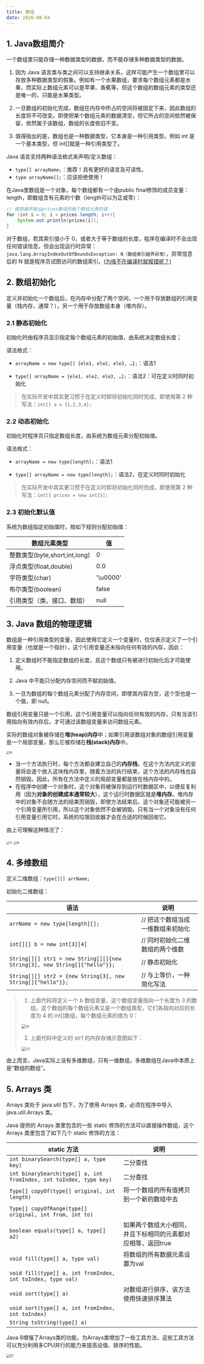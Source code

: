 ```yaml
---
title: 数组
date: 2020-08-04
---
```


## 1. Java数组简介

一个数组里只能存储一种数据类型的数据，而不能存储多种数据类型的数据。

1. 因为 Java 语言类与类之间可以支持继承关系，这样可能产生一个数组里可以存放多种数据类型的假象。例如有一个水果数组，要求每个数组元素都是水果，而实际上数组元素可以是苹果、香蕉等，但这个数组的数组元素的类型还是唯一的，只能是水果类型。

2. 一旦数组的初始化完成，数组在内存中所占的空间将被固定下来，因此数组的长度将不可改变。即使把某个数组元素的数据清空，但它所占的空间依然被保留，依然属于该数组，数组的长度依旧不变。

3. 值得指出的是，数组也是一种数据类型，它本身是一种引用类型。例如 int 是一个基本类型，但 int[]就是一种引用类型了。

Java 语言支持两种语法格式来声明/定义数组：

-   `type[] arrayName;`：推荐！具有更好的语言及可读性。
-   `type arrayName[];`：应该拒绝使用！

在Java里数组是一个对象，每个数组都有一个由public final修饰的成员变量：length，即数组含有元素的个数（length可以为正或零）：

```java
// 使用循环输出prices数组的每个数组元素的值
for (int i = 0; i < prices.length; i++){
    System.out.println(prices[i]);
}
```

对于数组，若其索引值小于 0，或者大于等于数组的长度，程序在编译时不会出现任何错误信息，但会出现运行时异常：`java.lang.ArrayIndexOutOfBoundsException: N（数组索引越界异常）`，异常信息后的 N 就是程序员试图访问的数组索引。<u>(为啥不在编译时就报错呢？)</u>

## 2. 数组初始化

定义并初始化一个数组后，在内存中分配了两个空间，一个用于存放数组的引用变量（栈内存，通常？），另一个用于存放数组本身（堆内存）。

### 2.1 静态初始化

初始化时由程序员显示指定每个数组元素的初始值，由系统决定数组长度；

语法格式：

-   `arrayName = new type[] {ele1, ele2, ele3, …};`：语法1

-   `type[] arrayName = {ele1, ele2, ele3, …};`：语法2：可在定义时同时初始化

> 在实际开发中其实更习惯于在定义时即将初始化同时完成，即使用第 2 种写法：`int[] a = {1,2,3,4};`

### 2.2 动态初始化

初始化时程序员只指定数组长度，由系统为数组元素分配初始值。

语法格式：

- `arrayName = new type[length];`：语法1

- `type[] arrayName = new type[length];`：语法2，在定义时同时初始化

> 在实际开发中其实更习惯于在定义时即将初始化同时完成，即使用第 2 种写法：`int[] prices = new int[5];`

### 2.3 初始化默认值

系统为数组指定初始值时，按如下规则分配初始值：

| **数组元素类型**              | **值**   |
| ----------------------------- | -------- |
| 整数类型(byte,short,int,long) | 0        |
| 浮点类型(float,double)        | 0.0      |
| 字符类型(char)                | '\u0000' |
| 布尔类型(boolean)             | false    |
| 引用类型（类、接口、数组）    | null     |

## 3. Java 数组的物理逻辑

数组是一种引用类型的变量，因此使用它定义一个变量时，仅仅表示定义了一个引用变量（也就是一个指针），这个引用变量还未指向任何有效的内存，因此：

1. 定义数组时不能指定数组的长度，且这个数组只有被进行初始化后才可能使用。

2. Java 中不能只分配内存空间而不赋初始值。

3. 一旦为数组的每个数组元素分配了内存空间，即使其内容为空，这个空也是一个值，即 null。

数组引用变量只是一个引用，这个引用变量可以指向任何有效的内存，只有当该引用指向有效内存后，才可通过该数组变量来访问数组元素。

实际的数组对象被存储在**堆(heap)内存**中；如果引用该数组对象的数组引用变量是一个局部变量，那么它被存储在**栈(stack)内存**中。

<img src="https://figure-bed.chua-n.com/Java/16.png" alt="16" style="zoom:50%;" />

-   当一个方法执行时，每个方法都会建立自己的**内存栈**，在这个方法内定义的变量将会逐个放入这块栈内存里，随着方法的执行结束，这个方法的内存栈也自然销毁。因此，所有在方法中定义的局部变量都是放在栈内存中的。
-   在程序中创建一个对象时，这个对象将被保存到运行时数据区中，以便反复利用（因为**对象的创建成本通常较大**），这个运行时数据区就是**堆内存**。堆内存中的对象不会随方法的结束而销毁，即使方法结束后，这个对象还可能被另一个引用变量所引用，所以这个对象依然不会被销毁。只有当一个对象没有任何引用变量引用它时，系统的垃圾回收器才会在合适的时候回收它。

由上可理解这种情况了：

<img src="https://figure-bed.chua-n.com/Java/17.png" alt="17" style="zoom:50%;" />

<img src="https://figure-bed.chua-n.com/Java/18.png" alt="18" style="zoom:50%;" />

## 4. 多维数组

定义二维数组：`type[][] arrName;`

初始化二维数组：

| 语法                                                                      | 说明                              |
| ------------------------------------------------------------------------- | --------------------------------- |
| `arrName = new type[length][];`                                           | // 把这个数组当成一维数组来初始化 |
| `int[][] b = new int[3][4] `                                              | // 同时初始化二维数组的两个维数   |
| `String[][] str1 = new String[][]{new String[3], new String[]{"hello"}};` | // 静态初始化                     |
| `String[][] str2 = {new String[3], new String[]{"hello"}}; `              | // 与上等价，一种简化写法         |

> 1. 上面代码将定义一个 b 数组变量，这个数组变量指向一个长度为 3 的数组，这个数组的每个数组元素又是一个数组类型，它们各指向对应的长度为 4 的 int[]数组，每个数组元素的值为 0：
>
>  <img src="https://figure-bed.chua-n.com/Java/19.png" alt="19" style="zoom:67%;" />
>
> 2. 上面代码中定义的 str1 的内存存储示意图如下：
>
>  <img src="https://figure-bed.chua-n.com/Java/20.png" alt="20" style="zoom:67%;" />

由上而言，Java实际上没有多维数组，只有一维数组，多维数组在Java中本质上是“数组的数组”。

## 5. Arrays 类

Arrays 类处于 java.util 包下，为了使用 Arrays 类，必须在程序中导入 java.util.Arrays 类。

Java 提供的 Arrays 类里包含的一些 static 修饰的方法可以直接操作数组，这个 Arrays 类里包含了如下几个 static 修饰的方法：

| static 方法                                                  | 说明                                                         |
| ------------------------------------------------------------ | ------------------------------------------------------------ |
| `int binarySearch(type[] a, type key)`                       | 二分查找                                                     |
| `int binarySearch(type[] a, int fromIndex, int toIndex, type key)` | 二分查找                                                     |
| `Type[] copyOf(type[] original, int length)`                 | 将一个数组的所有值拷贝到一个新的数组中去                     |
| `Type[] copyOfRange(type[] original, int from, int to)`      |                                                              |
| `boolean equals(type[] a, type[] a2)`                        | 如果两个数组大小相同，并且下标相同的元素都对应相等，返回true |
| `void fill(type[] a, type val)`                              | 将数组的所有数据元素设置为val                                |
| `void fill(type[] a, int fromIndex, int toIndex, type val)`  |                                                              |
| `void sort(type[] a)`                                        | 对数组进行排序，该方法使用快速排序算法                       |
| `void sort(type[] a, int fromIndex, int toIndex)`            |                                                              |
| `String toString(type[] a)`                                  |                                                              |

Java 8增强了Arrays类的功能，为Arrays类增加了一些工具方法，这些工具方法可以充分利用多CPU并行的能力来提高设值、排序的性能。

<img src="https://figure-bed.chua-n.com/Java/21.png" alt="21" style="zoom:60%;" />

